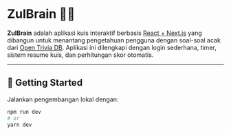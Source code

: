 # ZulBrain 🎯🧠

**ZulBrain** adalah aplikasi kuis interaktif berbasis [React + Next.js](https://nextjs.org) yang dibangun untuk menantang pengetahuan pengguna dengan soal-soal acak dari [Open Trivia DB](https://opentdb.com/). Aplikasi ini dilengkapi dengan login sederhana, timer, sistem resume kuis, dan perhitungan skor otomatis.

---

## 🚀 Getting Started

Jalankan pengembangan lokal dengan:

```bash
npm run dev
# or
yarn dev
```

